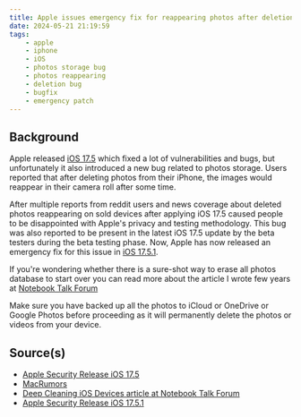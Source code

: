 ```yaml
---
title: Apple issues emergency fix for reappearing photos after deletion in iOS 17.5.1
date: 2024-05-21 21:19:59
tags:
    - apple
    - iphone
    - iOS
    - photos storage bug
    - photos reappearing
    - deletion bug
    - bugfix
    - emergency patch
---
```

## Background

Apple released [iOS 17.5][def] which fixed a lot of vulnerabilities and bugs, but unfortunately it also introduced a new bug related to photos storage. Users reported that after deleting photos from their iPhone, the images would reappear in their camera roll after some time. <!-- more -->

After multiple reports from reddit users and news coverage about deleted photos reappearing on sold devices after applying iOS 17.5 caused people to be disappointed with Apple's privacy and testing methodology. This bug was also reported to be present in the latest iOS 17.5 update by the beta testers during the beta testing phase. Now, Apple has now released an emergency fix for this issue in [iOS 17.5.1][def4].

If you're wondering whether there is a sure-shot way to erase all photos database to start over you can read more about the article I wrote few years at [Notebook Talk Forum][def3]

Make sure you have backed up all the photos to iCloud or OneDrive or Google Photos before proceeding as it will permanently delete the photos or videos from your device.

## Source(s)

- [Apple Security Release iOS 17.5](def)
- [MacRumors][def2]
- [Deep Cleaning iOS Devices article at Notebook Talk Forum][def3]
- [Apple Security Release iOS 17.5.1][def4]

[def]: https://support.apple.com/en-us/HT214101
[def2]: https://www.macrumors.com/2024/05/20/apple-releases-ios-17-5-1-photos-bug/
[def3]: https://notebooktalk.net/topic/188-deep-clean-ios-devices-using-3utools-on-windows/
[def4]: https://support.apple.com/en-us/HT201222